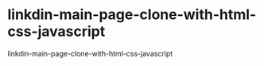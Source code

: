 # linkdin-main-page-clone-with-html-css-javascript
linkdin-main-page-clone-with-html-css-javascript
